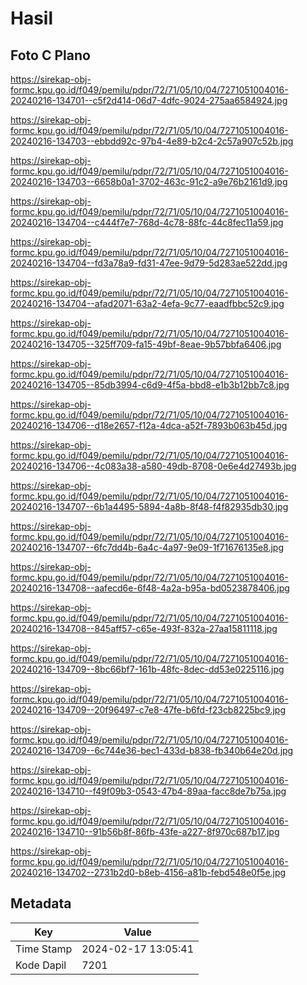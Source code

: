# Hasil

## Foto C Plano

https://sirekap-obj-formc.kpu.go.id/f049/pemilu/pdpr/72/71/05/10/04/7271051004016-20240216-134701--c5f2d414-06d7-4dfc-9024-275aa6584924.jpg

https://sirekap-obj-formc.kpu.go.id/f049/pemilu/pdpr/72/71/05/10/04/7271051004016-20240216-134703--ebbdd92c-97b4-4e89-b2c4-2c57a907c52b.jpg

https://sirekap-obj-formc.kpu.go.id/f049/pemilu/pdpr/72/71/05/10/04/7271051004016-20240216-134703--6658b0a1-3702-463c-91c2-a9e76b2161d9.jpg

https://sirekap-obj-formc.kpu.go.id/f049/pemilu/pdpr/72/71/05/10/04/7271051004016-20240216-134704--c444f7e7-768d-4c78-88fc-44c8fec11a59.jpg

https://sirekap-obj-formc.kpu.go.id/f049/pemilu/pdpr/72/71/05/10/04/7271051004016-20240216-134704--fd3a78a9-fd31-47ee-9d79-5d283ae522dd.jpg

https://sirekap-obj-formc.kpu.go.id/f049/pemilu/pdpr/72/71/05/10/04/7271051004016-20240216-134704--afad2071-63a2-4efa-9c77-eaadfbbc52c9.jpg

https://sirekap-obj-formc.kpu.go.id/f049/pemilu/pdpr/72/71/05/10/04/7271051004016-20240216-134705--325ff709-fa15-49bf-8eae-9b57bbfa6406.jpg

https://sirekap-obj-formc.kpu.go.id/f049/pemilu/pdpr/72/71/05/10/04/7271051004016-20240216-134705--85db3994-c6d9-4f5a-bbd8-e1b3b12bb7c8.jpg

https://sirekap-obj-formc.kpu.go.id/f049/pemilu/pdpr/72/71/05/10/04/7271051004016-20240216-134706--d18e2657-f12a-4dca-a52f-7893b063b45d.jpg

https://sirekap-obj-formc.kpu.go.id/f049/pemilu/pdpr/72/71/05/10/04/7271051004016-20240216-134706--4c083a38-a580-49db-8708-0e6e4d27493b.jpg

https://sirekap-obj-formc.kpu.go.id/f049/pemilu/pdpr/72/71/05/10/04/7271051004016-20240216-134707--6b1a4495-5894-4a8b-8f48-f4f82935db30.jpg

https://sirekap-obj-formc.kpu.go.id/f049/pemilu/pdpr/72/71/05/10/04/7271051004016-20240216-134707--6fc7dd4b-6a4c-4a97-9e09-1f71676135e8.jpg

https://sirekap-obj-formc.kpu.go.id/f049/pemilu/pdpr/72/71/05/10/04/7271051004016-20240216-134708--aafecd6e-6f48-4a2a-b95a-bd0523878406.jpg

https://sirekap-obj-formc.kpu.go.id/f049/pemilu/pdpr/72/71/05/10/04/7271051004016-20240216-134708--845aff57-c65e-493f-832a-27aa15811118.jpg

https://sirekap-obj-formc.kpu.go.id/f049/pemilu/pdpr/72/71/05/10/04/7271051004016-20240216-134709--8bc66bf7-161b-48fc-8dec-dd53e0225116.jpg

https://sirekap-obj-formc.kpu.go.id/f049/pemilu/pdpr/72/71/05/10/04/7271051004016-20240216-134709--20f96497-c7e8-47fe-b6fd-f23cb8225bc9.jpg

https://sirekap-obj-formc.kpu.go.id/f049/pemilu/pdpr/72/71/05/10/04/7271051004016-20240216-134709--6c744e36-bec1-433d-b838-fb340b64e20d.jpg

https://sirekap-obj-formc.kpu.go.id/f049/pemilu/pdpr/72/71/05/10/04/7271051004016-20240216-134710--f49f09b3-0543-47b4-89aa-facc8de7b75a.jpg

https://sirekap-obj-formc.kpu.go.id/f049/pemilu/pdpr/72/71/05/10/04/7271051004016-20240216-134710--91b56b8f-86fb-43fe-a227-8f970c687b17.jpg

https://sirekap-obj-formc.kpu.go.id/f049/pemilu/pdpr/72/71/05/10/04/7271051004016-20240216-134702--2731b2d0-b8eb-4156-a81b-febd548e0f5e.jpg


## Metadata

| Key        | Value               |
| ---------- | ------------------- |
| Time Stamp | 2024-02-17 13:05:41 |
| Kode Dapil | 7201                |



